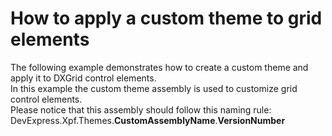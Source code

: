 # How to apply a custom theme to grid elements


<p>The following example demonstrates how to create a custom theme and apply it to DXGrid control elements.<br />
In this example the custom theme assembly is used to customize grid control elements.<br />
Please notice that this assembly should follow this naming rule:  DevExpress.Xpf.Themes.<strong>CustomAssemblyName</strong>.<strong>VersionNumber</strong></p>

<br/>


